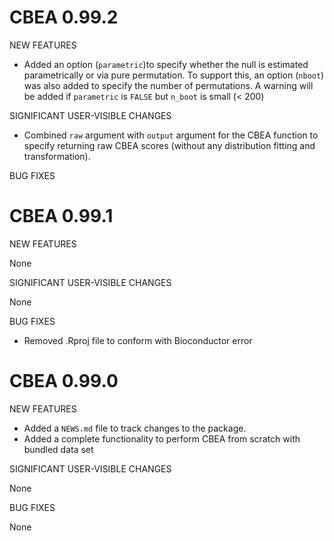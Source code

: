 # CBEA 0.99.2  
NEW FEATURES  

- Added an option (`parametric`)to specify whether the null is estimated parametrically or
via pure permutation. To support this, an option (`nboot`) was also added to specify the number of permutations. A warning will be added if `parametric` is `FALSE` but `n_boot` is small (< 200)    

SIGNIFICANT USER-VISIBLE CHANGES  

- Combined `raw` argument with `output` argument for the CBEA function to specify
returning raw CBEA scores (without any distribution fitting and transformation).  

BUG FIXES  



# CBEA 0.99.1  
NEW FEATURES     

None  

SIGNIFICANT USER-VISIBLE CHANGES    

None  

BUG FIXES    

* Removed .Rproj file to conform with Bioconductor error    

# CBEA 0.99.0

NEW FEATURES

* Added a `NEWS.md` file to track changes to the package.  
* Added a complete functionality to perform CBEA from scratch with bundled data set  

SIGNIFICANT USER-VISIBLE CHANGES

None

BUG FIXES

None 
